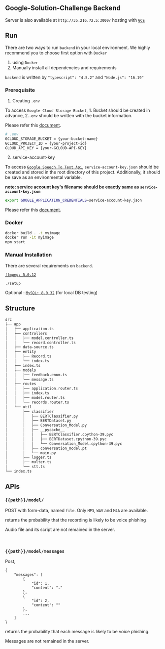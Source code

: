 ## Google-Solution-Challenge Backend

Server is also available at `http://35.216.72.5:3000/` hosting with [`GCE`](https://cloud.google.com/compute?hl=en)

## Run

There are two ways to run `backend` in your local environment. We highly recommend you to choose first option with `Docker`

1. using `Docker`
2. Manually install all dependencies and requirements

`backend` is written by `"typescript": "4.5.2"` and `"Node.js": "16.19"`

### Prerequisite

1. Creating `.env`

  To access `Google Cloud Storage Bucket`, 1. Bucket should be created in advance, 2.`.env` should be written with the bucket information.

  Please refer this [document](https://cloud.google.com/storage/docs/creating-buckets?hl=en).
  
  ```sh
  # .env
  GCLOUD_STORAGE_BUCKET = {your-bucket-name}
  GCLOUD_PROJECT_ID = {your-project-id}
  GLOUD_API_KEY = {your-GCLOUD-API-KEY}
  ```
2. service-account-key

  To access [`Google Speech To Text Api`](https://cloud.google.com/speech-to-text?hl=en), `service-account-key.json` should be created and stored in the root directory of this project. Additionally, it should be save as an environmental variable.

  **note: service account key's filename should be exactly same as `service-account-key.json`**

  ```sh
  export GOOGLE_APPLICATION_CREDENTIALS=service-account-key.json
  ```

  Please refer this [document](https://cloud.google.com/iam/docs/keys-create-delete?hl=en).

### Docker

```sh
docker build . -t myimage
docker run -it myimage
npm start
```

### Manual Installation

There are several requirements on `backend`.

[`ffmpeg: 5.0.12`](https://ffmpeg.org/download.html)

```sh
./setup
```

Optional : [`MySQL: 8.0.32`](https://dev.mysql.com/doc/relnotes/mysql/8.0/en/) (for local DB testing)

## Structure

```sh
src
├── app
│   ├── application.ts
│   ├── controllers
│   │   ├── model.controller.ts
│   │   └── record.controller.ts
│   ├── data-source.ts
│   ├── entity
│   │   ├── Record.ts
│   │   └── index.ts
│   ├── index.ts
│   ├── models
│   │   ├── feedback.enum.ts
│   │   └── message.ts
│   ├── routes
│   │   ├── application.router.ts
│   │   ├── index.ts
│   │   ├── model.router.ts
│   │   └── records.router.ts
│   └── util
│       ├── classifier
│       │   ├── BERTClassifier.py
│       │   ├── BERTDataset.py
│       │   ├── Conversation_Model.py
│       │   ├── __pycache__
│       │   │   ├── BERTClassifier.cpython-39.pyc
│       │   │   ├── BERTDataset.cpython-39.pyc
│       │   │   └── Conversation_Model.cpython-39.pyc
│       │   ├── conversation_model.pt
│       │   └── main.py
│       ├── logger.ts
│       ├── multer.ts
│       └── stt.ts
└── index.ts
```

## APIs

### `{{path}}/model/`

POST with form-data, named `file`. Only `MP3`, `WAV` and `M4A` are available.

returns the probability that the recording is likely to be voice phishing

Audio file and its script are not remained in the server.

<br />

### `{{path}}/model/messages`

Post, 

```
{
    "messages": [
        {
            "id": 1,
            "content": "."
        },
        {
            "id": 2,
            "content": ""
        },
        ...
    ]
}
```

returns the probability that each message is likely to be voice phishing.

Messages are not remained in the server.




